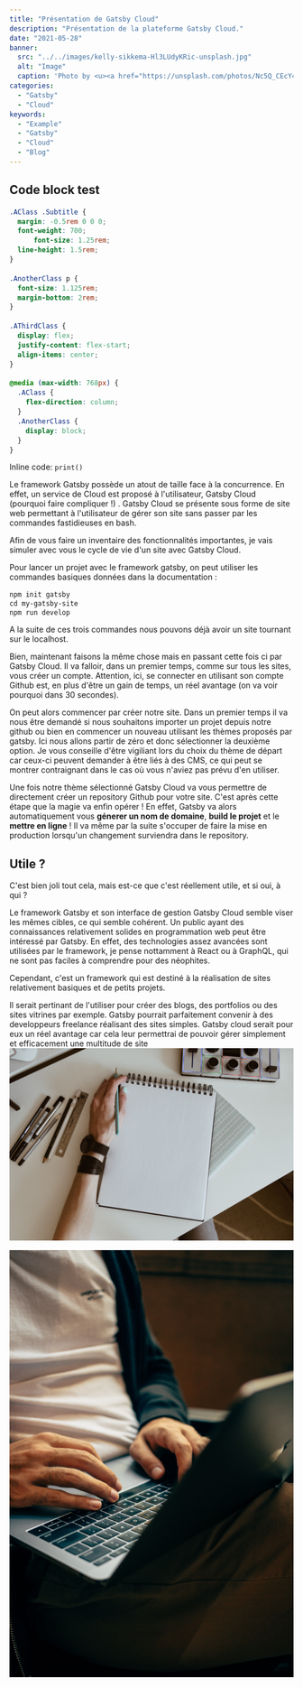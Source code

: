 ```yaml
---
title: "Présentation de Gatsby Cloud"
description: "Présentation de la plateforme Gatsby Cloud."
date: "2021-05-28"
banner:
  src: "../../images/kelly-sikkema-Hl3LUdyKRic-unsplash.jpg"
  alt: "Image"
  caption: 'Photo by <u><a href="https://unsplash.com/photos/Nc5Q_CEcY44">Florian Olivo</a></u>'
categories:
  - "Gatsby"
  - "Cloud"
keywords:
  - "Example"
  - "Gatsby"
  - "Cloud"
  - "Blog"
---
```


## Code block test

```css
.AClass .Subtitle {
  margin: -0.5rem 0 0 0;
  font-weight: 700;
      font-size: 1.25rem;
  line-height: 1.5rem;
}

.AnotherClass p {
  font-size: 1.125rem;
  margin-bottom: 2rem;
}

.AThirdClass {
  display: flex;
  justify-content: flex-start;
  align-items: center;
}

@media (max-width: 768px) {
  .AClass {
    flex-direction: column;
  }
  .AnotherClass {
    display: block;
  }
}
```

Inline code: `print()`

 
Le framework Gatsby possède un atout de taille face à la concurrence. En effet, un service de Cloud est proposé à l'utilisateur, Gatsby Cloud (pourquoi faire compliquer !) . 
Gatsby Cloud se présente sous forme de site web permettant à l'utilisateur de gérer son site sans passer par les commandes fastidieuses en bash.

Afin de vous faire un inventaire des fonctionnalités importantes, je vais simuler avec vous le cycle de vie d'un site avec Gatsby Cloud.

Pour lancer un projet avec le framework gatsby, on peut utiliser les commandes basiques données dans la documentation :
```
npm init gatsby
cd my-gatsby-site
npm run develop
```
A la suite de ces trois commandes nous pouvons déjà avoir un site tournant sur le localhost.

Bien, maintenant faisons la même chose mais en passant cette fois ci par Gatsby Cloud. 
Il va falloir, dans un premier temps, comme sur tous les sites, vous créer un compte. Attention, ici, se connecter en utilisant son compte Github est, en plus d'être un gain de temps, un réel avantage (on va voir pourquoi dans 30 secondes). 

On peut alors commencer par créer notre site. Dans un premier temps il va nous être demandé si nous souhaitons importer un projet depuis notre github ou bien en commencer un nouveau utilisant les thèmes proposés par gatsby. Ici nous allons partir de zéro et donc sélectionner la deuxième option. Je vous conseille d'être vigiliant lors du choix du thème de départ car ceux-ci peuvent demander à être liés à des CMS, ce qui peut se montrer contraignant dans le cas où vous n'aviez pas prévu d'en utiliser.

Une fois notre thème sélectionné Gatsby Cloud va vous permettre de directement créer un repository Github pour votre site. C'est après cette étape que la magie va enfin opérer ! En effet, Gatsby va alors automatiquement vous **génerer un nom de domaine**, **build le projet** et le **mettre en ligne** ! Il va même par la suite s'occuper de faire la mise en production lorsqu'un changement surviendra dans le repository.  


## Utile ?

C'est bien joli tout cela, mais est-ce que c'est réellement utile, et si oui, à qui ?

Le framework Gatsby et son interface de gestion Gatsby Cloud semble viser les mêmes cibles, ce qui semble cohérent. 
Un public ayant des connaissances relativement solides en programmation web peut être intéressé par Gatsby. En effet, des technologies assez avancées sont utilisées par le framework, je pense nottamment à React ou à GraphQL, qui ne sont pas faciles à comprendre pour des néophites.

Cependant, c'est un framework qui est destiné à  la réalisation de sites relativement basiques et de petits projets. 

Il serait pertinant de l'utiliser pour créer des blogs, des portfolios ou des sites vitrines par exemple. 
Gatsby pourrait parfaitement convenir à des developpeurs freelance réalisant des sites simples. Gatsby cloud serait pour eux un réel avantage car cela leur permettrai de pouvoir gérer simplement et efficacement une multitude de site 
![This is the alt tag.](../../images/kelly-sikkema-Hl3LUdyKRic-unsplash.jpg "This is a markdown [caption](https://konstantin.digital).")


![This is the alt tag.](../../images/charles-deluvio-DgoyKNgPiFQ-unsplash.jpg)
